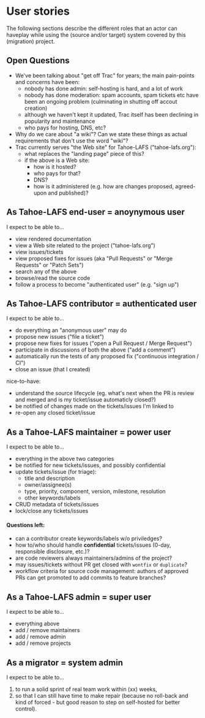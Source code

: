 # User stories

The following sections describe the different roles that an actor can haveplay while using the (source and/or target) system covered by this (migration) project.

## Open Questions

- We've been talking about "get off Trac" for years; the main pain-points and concerns have been:
  - nobody has done admin: self-hosting is hard, and a lot of work
  - nobody has done moderation: spam accounts, spam tickets etc have been an ongoing problem (culminating in shutting off accout creation)
  - although we haven't kept it updated, Trac itself has been declining in popularity and maintenance
  - who pays for hosting, DNS, etc?
- Why do we care about "a wiki"? Can we state these things as actual requirements that don't use the word "wiki"?
- Trac currently serves "the Web site" for Tahoe-LAFS ("tahoe-lafs.org"):
   - what replaces the "landing page" piece of this?
   - if the above is a Web site:
      - how is it hosted?
      - who pays for that?
      - DNS?
      - how is it administered (e.g. how are changes proposed, agreed-upon and published)?

## As Tahoe-LAFS end-user = anoynymous user

I expect to be able to...

- view rendered documentation
- view a Web site related to the project ("tahoe-lafs.org")
- view issues/tickets
- view proposed fixes for issues (aka "Pull Requests" or "Merge Requests" or "Patch Sets")
- search any of the above
- browse/read the source code
- follow a process to become "authenticated user" (e.g. "sign up")

## As Tahoe-LAFS contributor = authenticated user

I expect to be able to...

- do everything an "anonymous user" may do
- propose new issues ("file a ticket")
- propose new fixes for issues ("open a Pull Request / Merge Request")
- participate in discussions of both the above ("add a comment")
- automatically run the tests of any proposed fix ("continuous integration / CI")
- close an issue (that I created)

nice-to-have:
- understand the source lifecycle (eg. what's next when the PR is review and merged and is my ticket/issue automaticly closed?)
- be notified of changes made on the tickets/issues I'm linked to
- re-open any closed ticket/issue


## As a Tahoe-LAFS maintainer = power user

I expect to be able to...

- everything in the above two categories
- be notified for new tickets/issues, and possibly confidential
- update tickets/issue (for triage):
  - title and description
  - owner/assignee(s)
  - type, priority, component, version, milestone, resolution
  - other keywords/labels
- CRUD metadata of tickets/issues
- lock/close any tickets/issues

#### Questions left:

- can a contributor create keywords/labels w/o priviledges?
- how to/who should handle **confidential** tickets/issues (0-day, responsible disclosure, etc.)?
- are code reviewers always maintainers/admins of the project?
- may issues/tickets without PR get closed with `wontfix` or `duplicate`?
- workflow criteria for source code management: authors of approved PRs can get promoted to add commits to feature branches?

## As a Tahoe-LAFS admin = super user

I expect to be able to...

- everything above
- add / remove maintainers
- add / remove admin
- add / remove projects


## As a migrator = system admin

I expect to be able to...
1. to run a solid sprint of real team work within (xx) weeks, 
2. so that I can still have time to make repair (because no roll-back and kind of forced - but good reason to step on self-hosted for better control).
